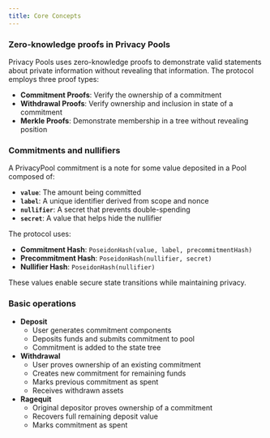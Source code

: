 ```yaml
---
title: Core Concepts
---
```


### Zero-knowledge proofs in Privacy Pools

Privacy Pools uses zero-knowledge proofs to demonstrate valid statements about private information without revealing that information. The protocol employs three proof types:

- **Commitment Proofs**: Verify the ownership of a commitment
- **Withdrawal Proofs**: Verify ownership and inclusion in state of a commitment
- **Merkle Proofs**: Demonstrate membership in a tree without revealing position

### Commitments and nullifiers

A PrivacyPool commitment is a note for some value deposited in a Pool composed of:

- **`value`**: The amount being committed
- **`label`**: A unique identifier derived from scope and nonce
- **`nullifier`**: A secret that prevents double-spending
- **`secret`**: A value that helps hide the nullifier

The protocol uses:

- **Commitment Hash**: `PoseidonHash(value, label, precommitmentHash)`
- **Precommitment Hash**: `PoseidonHash(nullifier, secret)`
- **Nullifier Hash**: `PoseidonHash(nullifier)`

These values enable secure state transitions while maintaining privacy.

### Basic operations

- **Deposit**
  - User generates commitment components
  - Deposits funds and submits commitment to pool
  - Commitment is added to the state tree
- **Withdrawal**
  - User proves ownership of an existing commitment
  - Creates new commitment for remaining funds
  - Marks previous commitment as spent
  - Receives withdrawn assets
- **Ragequit**
  - Original depositor proves ownership of a commitment
  - Recovers full remaining deposit value
  - Marks commitment as spent
